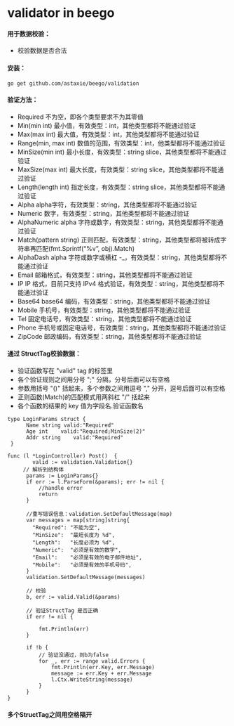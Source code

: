 # validator in beego

#### 用于数据校验：

- 校验数据是否合法

#### **安装**：

```
go get github.com/astaxie/beego/validation
```

#### 验证方法：

- Required 不为空，即各个类型要求不为其零值
- Min(min int) 最小值，有效类型：int，其他类型都将不能通过验证
- Max(max int) 最大值，有效类型：int，其他类型都将不能通过验证
- Range(min, max int) 数值的范围，有效类型：int，他类型都将不能通过验证
- MinSize(min int) 最小长度，有效类型：string slice，其他类型都将不能通过验证
- MaxSize(max int) 最大长度，有效类型：string slice，其他类型都将不能通过验证
- Length(length int) 指定长度，有效类型：string slice，其他类型都将不能通过验证
- Alpha alpha字符，有效类型：string，其他类型都将不能通过验证
- Numeric 数字，有效类型：string，其他类型都将不能通过验证
- AlphaNumeric alpha 字符或数字，有效类型：string，其他类型都将不能通过验证
- Match(pattern string) 正则匹配，有效类型：string，其他类型都将被转成字符串再匹配(fmt.Sprintf(“%v”, obj).Match)
- AlphaDash alpha 字符或数字或横杠 -_，有效类型：string，其他类型都将不能通过验证
- Email 邮箱格式，有效类型：string，其他类型都将不能通过验证
- IP IP 格式，目前只支持 IPv4 格式验证，有效类型：string，其他类型都将不能通过验证
- Base64 base64 编码，有效类型：string，其他类型都将不能通过验证
- Mobile 手机号，有效类型：string，其他类型都将不能通过验证
- Tel 固定电话号，有效类型：string，其他类型都将不能通过验证
- Phone 手机号或固定电话号，有效类型：string，其他类型都将不能通过验证
- ZipCode 邮政编码，有效类型：string，其他类型都将不能通过验证

####  

#### **通过 StructTag校验数据：**

- 验证函数写在 "valid" tag 的标签里
- 各个验证规则之间用分号 ";" 分隔，分号后面可以有空格
- 参数用括号 "()" 括起来，多个参数之间用逗号 "," 分开，逗号后面可以有空格
- 正则函数(Match)的匹配模式用两斜杠 "/" 括起来
- 各个函数的结果的 key 值为字段名.验证函数名

```
type LoginParams struct {
      Name string valid:"Required"
      Age int    valid:"Required;MinSize(2)"
      Addr string    valid:"Required"
 }

func (l *LoginController) Post()  {
        valid := validation.Validation{}
     // 解析到结构体
      params := LoginParams{}
      if err := l.ParseForm(&params); err != nil {
          //handle error
          return
      }

      //重写错误信息：validation.SetDefaultMessage(map)
      var messages = map[string]string{
        "Required": "不能为空",
        "MinSize":  "最短长度为 %d",
        "Length":   "长度必须为 %d",
        "Numeric":  "必须是有效的数字",
        "Email":    "必须是有效的电子邮件地址",
        "Mobile":   "必须是有效的手机号码",
      }
      validation.SetDefaultMessage(messages)

      // 校验
      b, err := valid.Valid(&params)

      // 验证StructTag 是否正确
      if err != nil {

          fmt.Println(err)
      }

      if !b {   
          // 验证没通过，则b为false
          for _, err := range valid.Errors {
              fmt.Println(err.Key, err.Message)
              message := err.Key + err.Message
              l.Ctx.WriteString(message)
          }
      }
}
```

#### 多个StructTag之间用空格隔开